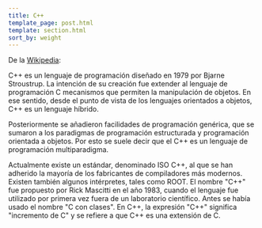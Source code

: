 ```yaml
---
title: C++
template_page: post.html
template: section.html
sort_by: weight
---
```


De la [Wikipedia](https://es.wikipedia.org/wiki/C%2B%2B):

C++ es un lenguaje de programación diseñado en 1979 por Bjarne Stroustrup. La
intención de su creación fue extender al lenguaje de programación C mecanismos
que permiten la manipulación de objetos. En ese sentido, desde el punto de vista
de los lenguajes orientados a objetos, C++ es un lenguaje híbrido.

Posteriormente se añadieron facilidades de programación genérica, que se sumaron
a los paradigmas de programación estructurada y programación orientada a
objetos. Por esto se suele decir que el C++ es un lenguaje de programación
multiparadigma.

Actualmente existe un estándar, denominado ISO C++, al que se
han adherido la mayoría de los fabricantes de compiladores más modernos. Existen
también algunos intérpretes, tales como ROOT.  El nombre "C++" fue propuesto por
Rick Mascitti en el año 1983, cuando el lenguaje fue utilizado por primera vez
fuera de un laboratorio científico. Antes se había usado el nombre "C con
clases". En C++, la expresión "C++" significa "incremento de C" y se refiere a
que C++ es una extensión de C.
